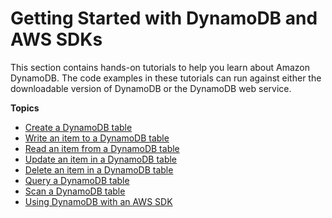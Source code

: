 # Getting Started with DynamoDB and AWS SDKs<a name="GettingStarted"></a>

This section contains hands\-on tutorials to help you learn about Amazon DynamoDB\. The code examples in these tutorials can run against either the downloadable version of DynamoDB or the DynamoDB web service\.

**Topics**
+ [Create a DynamoDB table](GettingStarted.CreateTable.md)
+ [Write an item to a DynamoDB table](GettingStarted.WriteItem.md)
+ [Read an item from a DynamoDB table](GettingStarted.ReadItem.md)
+ [Update an item in a DynamoDB table](GettingStarted.UpdateItem.md)
+ [Delete an item in a DynamoDB table](GettingStarted.DeleteItem.md)
+ [Query a DynamoDB table](GettingStarted.Query.md)
+ [Scan a DynamoDB table](GettingStarted.Scan.md)
+ [Using DynamoDB with an AWS SDK](sdk-general-information-section.md)